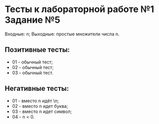# Тесты к лабораторной работе №1 Задание №5

Входные: n;
Выходные: простые множители числа n.

## Позитивные тесты:

- 01 - обычный тест;
- 02 - обычный тест;
- 03 - обычный тест.


## Негативные тесты:

- 01 - вместо n идёт \n;
- 02 - вместо n идет буква;
- 03 - вместо n идет символ;
- 04 - n < 0.